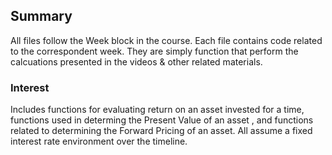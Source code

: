 ## Summary

All files follow the Week block in the course. Each file contains code related to the correspondent week. They are simply function that perform the calcuations presented in the videos & other related materials.

### Interest

Includes functions for evaluating return on an asset invested for a time, functions used in determing the Present Value of an asset  , and functions related to determining the Forward Pricing of an asset. All assume a fixed interest rate environment over the timeline.

